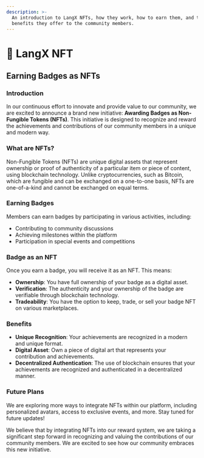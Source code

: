 ```yaml
---
description: >-
  An introduction to LangX NFTs, how they work, how to earn them, and the
  benefits they offer to the community members.
---
```


# 🎨 LangX NFT

## Earning Badges as NFTs

### Introduction

In our continuous effort to innovate and provide value to our community, we are excited to announce a brand new initiative: **Awarding Badges as Non-Fungible Tokens (NFTs)**. This initiative is designed to recognize and reward the achievements and contributions of our community members in a unique and modern way.

### What are NFTs?

Non-Fungible Tokens (NFTs) are unique digital assets that represent ownership or proof of authenticity of a particular item or piece of content, using blockchain technology. Unlike cryptocurrencies, such as Bitcoin, which are fungible and can be exchanged on a one-to-one basis, NFTs are one-of-a-kind and cannot be exchanged on equal terms.

### Earning Badges

Members can earn badges by participating in various activities, including:

* Contributing to community discussions
* Achieving milestones within the platform
* Participation in special events and competitions

### Badge as an NFT

Once you earn a badge, you will receive it as an NFT. This means:

* **Ownership**: You have full ownership of your badge as a digital asset.
* **Verification**: The authenticity and your ownership of the badge are verifiable through blockchain technology.
* **Tradeability**: You have the option to keep, trade, or sell your badge NFT on various marketplaces.

### Benefits

* **Unique Recognition**: Your achievements are recognized in a modern and unique format.
* **Digital Asset**: Own a piece of digital art that represents your contribution and achievements.
* **Decentralized Authentication**: The use of blockchain ensures that your achievements are recognized and authenticated in a decentralized manner.

### Future Plans

We are exploring more ways to integrate NFTs within our platform, including personalized avatars, access to exclusive events, and more. Stay tuned for future updates!

We believe that by integrating NFTs into our reward system, we are taking a significant step forward in recognizing and valuing the contributions of our community members. We are excited to see how our community embraces this new initiative.
